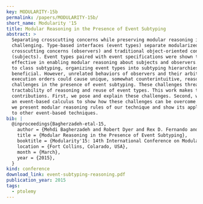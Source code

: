 ```yaml
---
key: MODULARITY-15b
permalink: /papers/MODULARITY-15b/
short_name: Modularity '15
title: Modular Reasoning in the Presence of Event Subtyping
abstract: >
  Separating crosscutting concerns while preserving modular reasoning is
  challenging. Type-based interfaces (event types) separate modularized
  crosscutting concerns (observers) and traditional object-oriented concerns
  (subjects). Event types paired with event specifications were shown to be
  effective in enabling modular reasoning about subjects and observers. Similar
  to class subtyping, organizing event types into subtyping hierarchies is
  beneficial. However, unrelated behaviors of observers and their arbitrary
  execution orders could cause unique, somewhat counterintuitive, reasoning
  challenges in the presence of event subtyping. These challenges threaten both
  tractability of reasoning and reuse of event types. This work makes three
  contributions. First, we pose and explain these challenges. Second, we propose
  an event-based calculus to show how these challenges can be overcome. Finally,
  we present modular reasoning rules of our technique and show its applicability
  to other event-based techniques.
bib: |
  @inproceedings{Bagherzadeh-etal-15,
    author = {Mehdi Bagherzadeh and Robert Dyer and Rex D. Fernando and Jose Sanchez and Hridesh Rajan},
    title = {Modular Reasoning in the Presence of Event Subtyping},
    booktitle = {Modularity'15: 14th International Conference on Modularity},
    location = {Fort Collins, Colarado, USA},
    month = {March},
    year = {2015},
  }
kind: conference
download_link: event-subtyping-reasoning.pdf
publication_year: 2015
tags:
  - ptolemy
---
```

